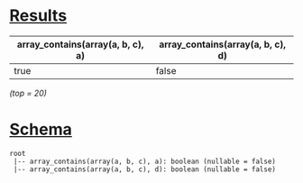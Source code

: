 # [Results](#tab/results)

|array_contains(array(a, b, c), a)|array_contains(array(a, b, c), d)|
|---------------------------------|---------------------------------|
|true                             |false                            |

_(top = 20)_

# [Schema](#tab/schema)

```shell
root
 |-- array_contains(array(a, b, c), a): boolean (nullable = false)
 |-- array_contains(array(a, b, c), d): boolean (nullable = false)

```
